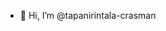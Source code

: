 - 👋 Hi, I’m @tapanirintala-crasman

<!---
tapanirintala-crasman/tapanirintala-crasman is a ✨ special ✨ repository because its `README.md` (this file) appears on your GitHub profile.
You can click the Preview link to take a look at your changes.
--->
